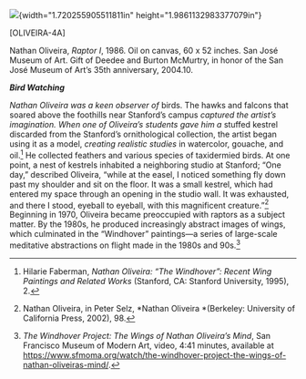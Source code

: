 ![](media/image1.png){width="1.720255905511811in" height="1.9861132983377079in"}

\[OLIVEIRA-4A\]

Nathan Oliveira, *Raptor I*, 1986. Oil on canvas, 60 x 52 inches. San José Museum of Art. Gift of Deedee and Burton McMurtry, in honor of the San José Museum of Art’s 35th anniversary, 2004.10.

***Bird Watching***

*Nathan Oliveira was a keen observer of* birds. The hawks and falcons that soared above the foothills near Stanford’s campus *captured the artist’s imagination. When one of Oliveira’s students gave him a* stuffed kestrel discarded from the Stanford’s ornithological collection, the artist began using it as a model, *creating realistic studies* in watercolor, gouache, and oil.[^1] He collected feathers and various species of taxidermied birds. At one point, a nest of kestrels inhabited a neighboring studio at Stanford; “One day,” described Oliveira, “while at the easel, I noticed something fly down past my shoulder and sit on the floor. It was a small kestrel, which had entered my space through an opening in the studio wall. It was exhausted, and there I stood, eyeball to eyeball, with this magnificent creature.”[^2] Beginning in 1970, Oliveira became preoccupied with raptors as a subject matter. By the 1980s, he produced increasingly abstract images of wings, which culminated in the “Windhover” paintings—a series of large-scale meditative abstractions on flight made in the 1980s and 90s.[^3]

[^1]: Hilarie Faberman, *Nathan Oliveira: “The Windhover”: Recent Wing Paintings and Related Works* (Stanford, CA: Stanford University, 1995), 2.

[^2]: Nathan Oliveira, in Peter Selz, *Nathan Oliveira *(Berkeley: University of California Press, 2002), 98.

[^3]: *The Windhover Project: The Wings of Nathan Oliveira’s Mind*, San Francisco Museum of Modern Art, video, 4:41 minutes, available at https://www.sfmoma.org/watch/the-windhover-project-the-wings-of-nathan-oliveiras-mind/.
